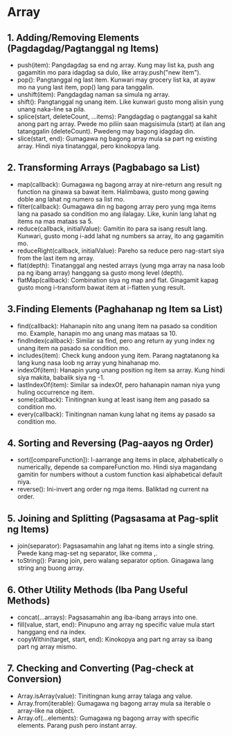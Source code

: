 
# Array



## 1. Adding/Removing Elements (Pagdagdag/Pagtanggal ng Items)

-  push(item): Pangdagdag sa end ng array. Kung may list ka, push ang gagamitin mo para idagdag sa dulo, like array.push("new item").
-    pop(): Pangtanggal ng last item. Kunwari may grocery list ka, at ayaw mo na yung last item, pop() lang para tanggalin.
-    unshift(item): Pangdagdag naman sa simula ng array.
-    shift(): Pangtanggal ng unang item. Like kunwari gusto mong alisin yung unang naka-line sa pila.
-    splice(start, deleteCount, ...items): Pangdagdag o pagtanggal sa kahit anong part ng array. Pwede mo piliin saan magsisimula (start) at ilan ang tatanggalin (deleteCount). Pwedeng may bagong idagdag din.
-    slice(start, end): Gumagawa ng bagong array mula sa part ng existing array. Hindi niya tinatanggal, pero kinokopya lang.

## 2. Transforming Arrays (Pagbabago sa List)
  -  map(callback): Gumagawa ng bagong array at nire-return ang result ng function na ginawa sa bawat item. Halimbawa, gusto mong gawing doble ang lahat ng numero sa list mo.
  -  filter(callback): Gumagawa din ng bagong array pero yung mga items lang na pasado sa condition mo ang ilalagay. Like, kunin lang lahat ng items na mas mataas sa 5.
   - reduce(callback, initialValue): Gamitin ito para sa isang result lang. Kunwari, gusto mong i-add lahat ng numbers sa array, ito ang gagamitin mo.
   - reduceRight(callback, initialValue): Pareho sa reduce pero nag-start siya from the last item ng array.
-  flat(depth): Tinatanggal ang nested arrays (yung mga array na nasa loob pa ng ibang array) hanggang sa gusto mong level (depth).
  -  flatMap(callback): Combination siya ng map and flat. Ginagamit kapag gusto mong i-transform bawat item at i-flatten yung result.

  ##  3.Finding Elements (Paghahanap ng Item sa List)

 -   find(callback): Hahanapin nito ang unang item na pasado sa condition mo. Example, hanapin mo ang unang mas mataas sa 10.
  -  findIndex(callback): Similar sa find, pero ang return ay yung index ng unang item na pasado sa condition mo.
  -  includes(item): Check kung andoon yung item. Parang nagtatanong ka lang kung nasa loob ng array yung hinahanap mo.
  -  indexOf(item): Hanapin yung unang position ng item sa array. Kung hindi siya makita, babalik siya ng -1.
  -  lastIndexOf(item): Similar sa indexOf, pero hahanapin naman niya yung huling occurrence ng item.
  -  some(callback): Tinitingnan kung at least isang item ang pasado sa condition mo.
   - every(callback): Tinitingnan naman kung lahat ng items ay pasado sa condition mo.

  ##  4. Sorting and Reversing (Pag-aayos ng Order)

  -  sort([compareFunction]): I-aarrange ang items in place, alphabetically o numerically, depende sa compareFunction mo. Hindi siya magandang gamitin for numbers without a custom function kasi alphabetical default niya.
  -  reverse(): Ini-invert ang order ng mga items. Baliktad ng current na order.

  ##  5. Joining and Splitting (Pagsasama at Pag-split ng Items)

   - join(separator): Pagsasamahin ang lahat ng items into a single string. Pwede kang mag-set ng separator, like comma ,.
  -  toString(): Parang join, pero walang separator option. Ginagawa lang string ang buong array.

 ##  6. Other Utility Methods (Iba Pang Useful Methods)

   - concat(...arrays): Pagsasamahin ang iba-ibang arrays into one.
  -  fill(value, start, end): Pinupuno ang array ng specific value mula start hanggang end na index.
   - copyWithin(target, start, end): Kinokopya ang part ng array sa ibang part ng array mismo.

 ##   7. Checking and Converting (Pag-check at Conversion)

   - Array.isArray(value): Tinitingnan kung array talaga ang value.
  -  Array.from(iterable): Gumagawa ng bagong array mula sa iterable o array-like na object.
  -  Array.of(...elements): Gumagawa ng bagong array with specific elements. Parang push pero instant array.



